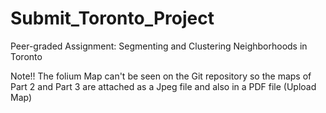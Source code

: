 # Submit_Toronto_Project
Peer-graded Assignment: Segmenting and Clustering Neighborhoods in Toronto

Note!! The folium Map can't be seen on the Git repository so the maps of Part 2 and Part 3 are attached as a Jpeg file and also in a PDF file (Upload Map)
